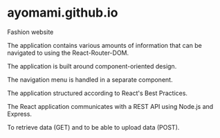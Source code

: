 # ayomami.github.io
Fashion website

The application contains various amounts of information that can be navigated to using the React-Router-DOM.

The application is built around component-oriented design.

The navigation menu is handled in a separate component.

The application structured according to React's Best Practices.


The React application communicates with a REST API using Node.js and Express.

To retrieve data (GET) and to be able to upload data (POST).
